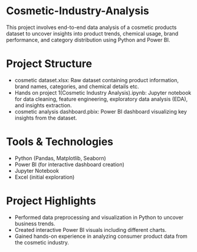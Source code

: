 # Cosmetic-Industry-Analysis

This project involves end-to-end data analysis of a cosmetic products dataset to uncover insights into product trends, chemical usage, brand performance, and category distribution using Python and Power BI.

# Project Structure

- cosmetic dataset.xlsx: Raw dataset containing product information, brand names, categories, and chemical details etc.
- Hands on project 1(Cosmetic Industry Analysis).ipynb: Jupyter notebook for data cleaning, feature engineering, exploratory data analysis (EDA), and insights extraction.
- cosmetic analysis dashboard.pbix: Power BI dashboard visualizing key insights from the dataset.

# Tools & Technologies

- Python (Pandas, Matplotlib, Seaborn)
- Power BI (for interactive dashboard creation)
- Jupyter Notebook
- Excel (initial exploration)

# Project Highlights

- Performed data preprocessing and visualization in Python to uncover business trends.
- Created interactive Power BI visuals including different charts.
- Gained hands-on experience in analyzing consumer product data from the cosmetic industry.

